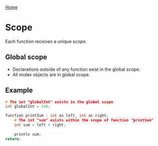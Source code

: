 [Home](https://github.com/puckowski/concert7/blob/master/)

# Scope

Each function receives a unique scope. 

## Global scope

- Declarations outside of any function exist in the global scope. 
- All mutex objects are in global scope.

## Example

```cpp
# The int "globalInt" exists in the global scope
int globalInt = 100;

function printSum : int as left, int as right;
    # The int "sum" exists within the scope of function "printSum"
    int sum = left + right;
  
    println sum;
return;
```
